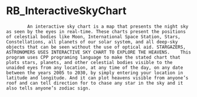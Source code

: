 # RB_InteractiveSkyChart
            An interactive sky chart is a map that presents the night sky as seen by the eyes in real-time. These charts present the positions of celestial bodies like Moon, International Space Station, Stars, Constellations, all planets of our solar system, and all deep-sky objects that can be seen without the use of optical aid. STARGAZERS, ASTRONOMERS USES INTERACTIVE SKY CHART TO EXPLORE THE HEAVENS.    This program uses CPP programing language to make the stated chart that plots stars, planets, and other celestial bodies visible to the unaided eyes from any location, at any time of the day, on any date between the years 2005 to 2030, by simply entering your location in latitude and longitude. And it can plot heavens visible from anyone’s roof and can tell direction for to chase any star in the sky and it also tells anyone’s zodiac sign. 
